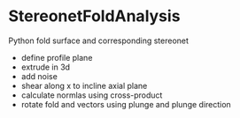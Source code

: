 # StereonetFoldAnalysis
Python fold surface and corresponding stereonet

- define profile plane
- extrude in 3d
- add noise
- shear along x to incline axial plane
- calculate normlas using cross-product
- rotate fold and vectors using plunge and plunge direction
